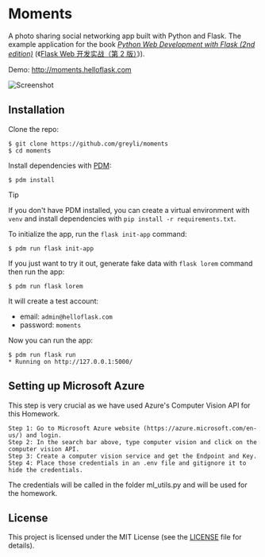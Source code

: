 # Moments

A photo sharing social networking app built with Python and Flask. The example application for the book *[Python Web Development with Flask (2nd edition)](https://helloflask.com/en/book/4)* (《[Flask Web 开发实战（第 2 版）](https://helloflask.com/book/4)》).

Demo: http://moments.helloflask.com

![Screenshot](demo.png)

## Installation

Clone the repo:

```
$ git clone https://github.com/greyli/moments
$ cd moments
```

Install dependencies with [PDM](https://pdm.fming.dev):

```
$ pdm install
```

> [!TIP]
> If you don't have PDM installed, you can create a virtual environment with `venv` and install dependencies with `pip install -r requirements.txt`.

To initialize the app, run the `flask init-app` command:

```
$ pdm run flask init-app
```

If you just want to try it out, generate fake data with `flask lorem` command then run the app:

```
$ pdm run flask lorem
```

It will create a test account:

* email: `admin@helloflask.com`
* password: `moments`

Now you can run the app:

```
$ pdm run flask run
* Running on http://127.0.0.1:5000/
```
## Setting up Microsoft Azure
This step is very crucial as we have used Azure's Computer Vision API for this Homework.
```
Step 1: Go to Microsoft Azure website (https://azure.microsoft.com/en-us/) and login.
Step 2: In the search bar above, type computer vision and click on the computer vision API.
Step 3: Create a computer vision service and get the Endpoint and Key.
Step 4: Place those credentials in an .env file and gitignore it to hide the credentials.
```
The credentials will be called in the folder ml_utils.py and will be used for the homework.

## License

This project is licensed under the MIT License (see the
[LICENSE](LICENSE) file for details).
